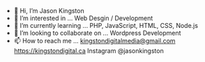 - 👋 Hi, I’m Jason Kingston
- 👀 I’m interested in ... Web Desgin / Development
- 🌱 I’m currently learning ... PHP, JavaScript, HTML, CSS, Node.js
- 💞️ I’m looking to collaborate on ... Wordpress Development
- 📫 How to reach me ... kingstondigitalmedia@gmail.com https://kingstondigital.ca Instagram @jasonkingston

<!---
jasontking/jasontking is a ✨ special ✨ repository because its `README.md` (this file) appears on your GitHub profile.
You can click the Preview link to take a look at your changes.
--->
